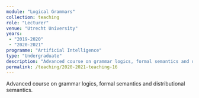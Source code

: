 ```yaml
---
module: "Logical Grammars"
collection: teaching
role: "Lecturer"
venue: "Utrecht University"
years:
 - "2019-2020"
 - "2020-2021"
programme: "Artificial Intelligence"
type: "Undergraduate"
description: "Advanced course on grammar logics, formal semantics and distributional semantics."
permalink: /teaching/2020-2021-teaching-16
---
```


Advanced course on grammar logics, formal semantics and distributional semantics.
